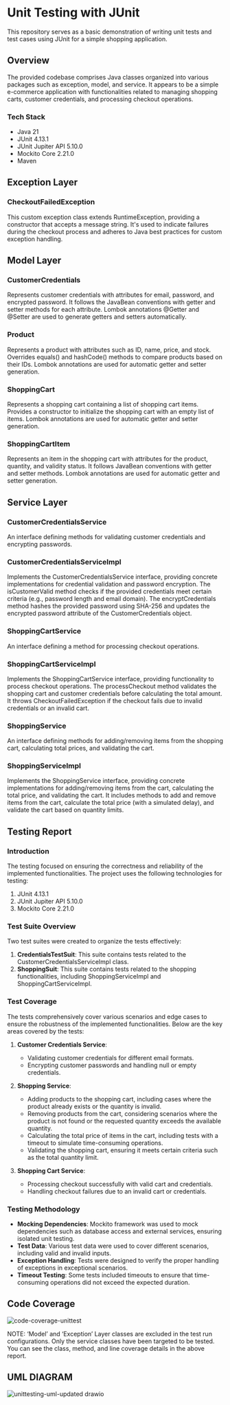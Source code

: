 # Unit Testing with JUnit

This repository serves as a basic demonstration of writing unit tests and test cases using JUnit for a simple shopping application.

## Overview

The provided codebase comprises Java classes organized into various packages such as exception, model, and service. It appears to be a simple e-commerce application with functionalities related to managing shopping carts, customer credentials, and processing checkout operations.

### Tech Stack

- Java 21
- JUnit 4.13.1
- JUnit Jupiter API 5.10.0
- Mockito Core 2.21.0
- Maven

## Exception Layer

### CheckoutFailedException

This custom exception class extends RuntimeException, providing a constructor that accepts a message string. It's used to indicate failures during the checkout process and adheres to Java best practices for custom exception handling.

## Model Layer

### CustomerCredentials

Represents customer credentials with attributes for email, password, and encrypted password. It follows the JavaBean conventions with getter and setter methods for each attribute. Lombok annotations @Getter and @Setter are used to generate getters and setters automatically.

### Product

Represents a product with attributes such as ID, name, price, and stock. Overrides equals() and hashCode() methods to compare products based on their IDs. Lombok annotations are used for automatic getter and setter generation.

### ShoppingCart

Represents a shopping cart containing a list of shopping cart items. Provides a constructor to initialize the shopping cart with an empty list of items. Lombok annotations are used for automatic getter and setter generation.

### ShoppingCartItem

Represents an item in the shopping cart with attributes for the product, quantity, and validity status. It follows JavaBean conventions with getter and setter methods. Lombok annotations are used for automatic getter and setter generation.

## Service Layer

### CustomerCredentialsService

An interface defining methods for validating customer credentials and encrypting passwords.

### CustomerCredentialsServiceImpl

Implements the CustomerCredentialsService interface, providing concrete implementations for credential validation and password encryption. The isCustomerValid method checks if the provided credentials meet certain criteria (e.g., password length and email domain). The encryptCredentials method hashes the provided password using SHA-256 and updates the encrypted password attribute of the CustomerCredentials object.

### ShoppingCartService

An interface defining a method for processing checkout operations.

### ShoppingCartServiceImpl

Implements the ShoppingCartService interface, providing functionality to process checkout operations. The processCheckout method validates the shopping cart and customer credentials before calculating the total amount. It throws CheckoutFailedException if the checkout fails due to invalid credentials or an invalid cart.

### ShoppingService

An interface defining methods for adding/removing items from the shopping cart, calculating total prices, and validating the cart.

### ShoppingServiceImpl

Implements the ShoppingService interface, providing concrete implementations for adding/removing items from the cart, calculating the total price, and validating the cart. It includes methods to add and remove items from the cart, calculate the total price (with a simulated delay), and validate the cart based on quantity limits.

## Testing Report

### Introduction

The testing focused on ensuring the correctness and reliability of the implemented functionalities. The project uses the following technologies for testing:
1. JUnit 4.13.1
2. JUnit Jupiter API 5.10.0
3. Mockito Core 2.21.0

### Test Suite Overview

Two test suites were created to organize the tests effectively:
1. **CredentialsTestSuit**: This suite contains tests related to the CustomerCredentialsServiceImpl class.
2. **ShoppingSuit**: This suite contains tests related to the shopping functionalities, including ShoppingServiceImpl and ShoppingCartServiceImpl.

### Test Coverage

The tests comprehensively cover various scenarios and edge cases to ensure the robustness of the implemented functionalities. Below are the key areas covered by the tests:

1. **Customer Credentials Service**:
   - Validating customer credentials for different email formats.
   - Encrypting customer passwords and handling null or empty credentials.

2. **Shopping Service**:
   - Adding products to the shopping cart, including cases where the product already exists or the quantity is invalid.
   - Removing products from the cart, considering scenarios where the product is not found or the requested quantity exceeds the available quantity.
   - Calculating the total price of items in the cart, including tests with a timeout to simulate time-consuming operations.
   - Validating the shopping cart, ensuring it meets certain criteria such as the total quantity limit.

3. **Shopping Cart Service**:
   - Processing checkout successfully with valid cart and credentials.
   - Handling checkout failures due to an invalid cart or credentials.

### Testing Methodology

- **Mocking Dependencies**: Mockito framework was used to mock dependencies such as database access and external services, ensuring isolated unit testing.
- **Test Data**: Various test data were used to cover different scenarios, including valid and invalid inputs.
- **Exception Handling**: Tests were designed to verify the proper handling of exceptions in exceptional scenarios.
- **Timeout Testing**: Some tests included timeouts to ensure that time-consuming operations did not exceed the expected duration.


## Code Coverage

![code-coverage-unittest](https://github.com/berkecemoktem/unit-testing-with-junit/assets/75270752/b6014397-8e75-42bc-a2df-0c02245401a1)

NOTE: ‘Model’ and ‘Exception’ Layer classes are excluded in the test run configurations. Only the service classes have been targeted to be tested. You can see the class, method, and line coverage details in the above report.

## UML DIAGRAM

![unittesting-uml-updated drawio](https://github.com/berkecemoktem/unit-testing-with-junit/assets/75270752/1891d79b-1259-40d4-96c6-c160ab880814)